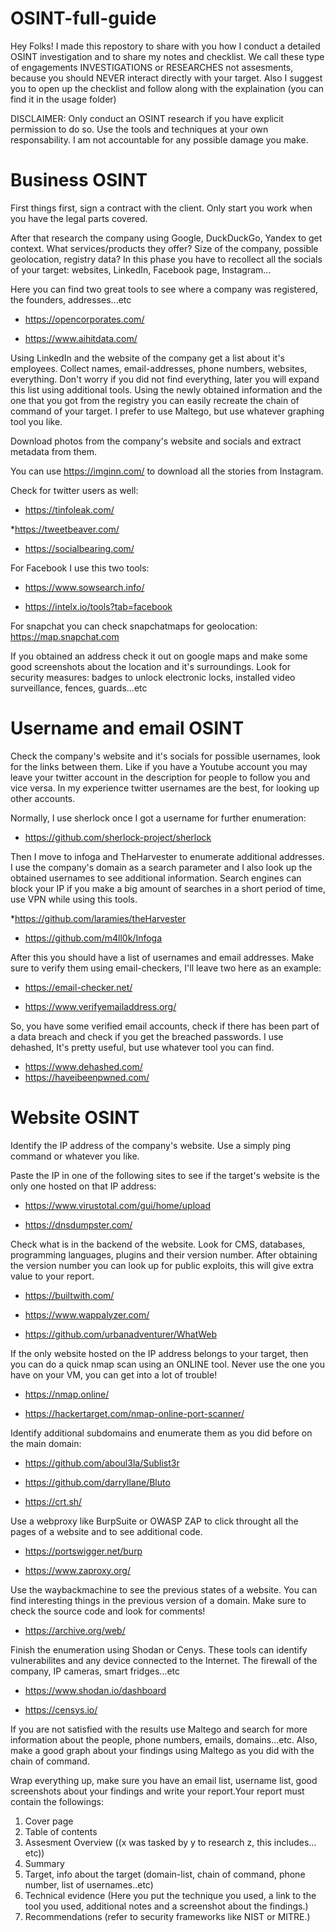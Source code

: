 # OSINT-full-guide
Hey Folks! I made this repostory to share with you how I conduct a detailed OSINT investigation and to share my notes and checklist. We call these type of engagements INVESTIGATIONS or RESEARCHES not assesments, because you should NEVER interact directly with your target. Also I suggest you to open up the checklist and follow along with the explaination (you can find it in the usage folder)

DISCLAIMER: Only conduct an OSINT research if you have explicit permission to do so. Use the tools and techniques at your own responsability. I am not accountable for any possible damage you make.

# Business OSINT

First things first, sign a contract with the client. Only start you work when you have the legal parts covered.

After that research the company using Google, DuckDuckGo, Yandex to get context. What services/products they offer? Size of the company, possible geolocation, registry data?
In this phase you have to recollect all the socials of your target: websites, LinkedIn, Facebook page, Instagram...

Here you can find two great tools to see where a company was registered, the founders, addresses...etc

* https://opencorporates.com/

* https://www.aihitdata.com/

Using LinkedIn and the website of the company get a list about it's employees. Collect names, email-addresses, phone numbers, websites, everything. Don't worry if you did not find everything, later you will expand this list using additional tools. Using the newly obtained information and the one that you got from the registry you can easily recreate the chain of command of your target. I prefer to use Maltego, but use whatever graphing tool you like.

Download photos from the company's website and socials and extract metadata from them.

You can use https://imginn.com/ to download all the stories from Instagram.

Check for twitter users as well:

* https://tinfoleak.com/

*https://tweetbeaver.com/

* https://socialbearing.com/

For Facebook I use this two tools: 

* https://www.sowsearch.info/

* https://intelx.io/tools?tab=facebook

For snapchat you can check snapchatmaps for geolocation: https://map.snapchat.com

If you obtained an address check it out on google maps and make some good screenshots about the location and it's surroundings. Look for security measures: badges to unlock electronic locks, installed video surveillance, fences, guards...etc

# Username and email OSINT

Check the company's website and it's socials for possible usernames, look for the links between them. Like if you have a Youtube account you may leave your twitter account in the description for people to follow you and vice versa. In my experience twitter usernames are the best, for looking up other accounts.

Normally, I use sherlock once I got a username for further enumeration: 

* https://github.com/sherlock-project/sherlock 

Then I move to infoga and TheHarvester to enumerate additional addresses. I use the company's domain as a search parameter and I also look up the obtained usernames to see additional information. Search engines can block your IP if you make a big amount of searches in a short period of time, use VPN while using this tools.

*https://github.com/laramies/theHarvester 

* https://github.com/m4ll0k/Infoga 

After this you should have a list of usernames and email addresses. Make sure to verify them using email-checkers, I'll leave two here as an example:

* https://email-checker.net/

* https://www.verifyemailaddress.org/

So, you have some verified email accounts, check if there has been part of a data breach and check if you get the breached passwords. I use dehashed, It's pretty useful, but use whatever tool you can find.

* https://www.dehashed.com/
* https://haveibeenpwned.com/

# Website OSINT

Identify the IP address of the company's website. Use a simply ping command or whatever you like.

Paste the IP in one of the following sites to see if the target's website is the only one hosted on that IP address:

* https://www.virustotal.com/gui/home/upload

* https://dnsdumpster.com/

Check what is in the backend of the website. Look for CMS, databases, programming languages, plugins and their version number. After obtaining the version number you can look up for public exploits, this will give extra value to your report.

* https://builtwith.com/

* https://www.wappalyzer.com/

* https://github.com/urbanadventurer/WhatWeb

If the only website hosted on the IP address belongs to your target, then you can do a quick nmap scan using an ONLINE tool. Never use the one you have on your VM, you can get into a lot of trouble!

* https://nmap.online/

* https://hackertarget.com/nmap-online-port-scanner/

Identify additional subdomains and enumerate them as you did before on the main domain:

* https://github.com/aboul3la/Sublist3r

* https://github.com/darryllane/Bluto

* https://crt.sh/

Use a webproxy like BurpSuite or OWASP ZAP to click throught all the pages of a website and to see additional code.

* https://portswigger.net/burp

* https://www.zaproxy.org/

Use the waybackmachine to see the previous states of a website. You can find interesting things in the previous version of a domain. Make sure to check the source code and look for comments!

* https://archive.org/web/

Finish the enumeration using Shodan or Cenys. These tools can identify vulnerabilites and any device connected to the Internet. The firewall of the company, IP cameras, smart fridges...etc

* https://www.shodan.io/dashboard

* https://censys.io/

If you are not satisfied with the results use Maltego and search for more information about the people, phone numbers, emails, domains...etc. Also, make a good graph about your findings using Maltego as you did with the chain of command.

Wrap everything up, make sure you have an email list, username list, good screenshots about your findings and write your report.Your report must contain the followings:

1. Cover page
2. Table of contents
3. Assesment Overview ((x was tasked by y to research z, this includes…etc))
4. Summary
5. Target, info about the target (domain-list, chain of command, phone number, list of usernames..etc)
6. Technical evidence (Here you put the technique you used, a link to the tool you used, additional notes and a screenshot about the findings.)
7. Recommendations (refer to security frameworks like NIST or MITRE.)
